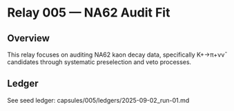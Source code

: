 # Relay 005 — NA62 Audit Fit

## Overview
This relay focuses on auditing NA62 kaon decay data, specifically K+→π+νν̄ candidates through systematic preselection and veto processes.

## Ledger
See seed ledger: capsules/005/ledgers/2025-09-02_run-01.md